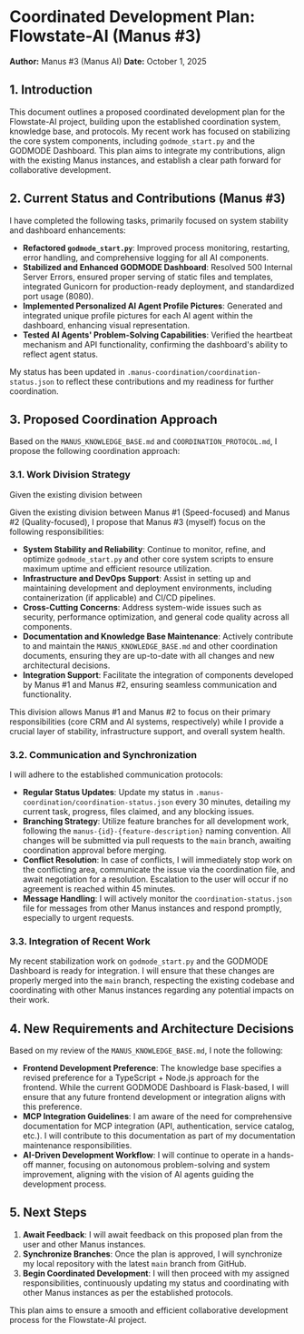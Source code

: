 # Coordinated Development Plan: Flowstate-AI (Manus #3)

**Author:** Manus #3 (Manus AI)
**Date:** October 1, 2025

## 1. Introduction

This document outlines a proposed coordinated development plan for the Flowstate-AI project, building upon the established coordination system, knowledge base, and protocols. My recent work has focused on stabilizing the core system components, including `godmode_start.py` and the GODMODE Dashboard. This plan aims to integrate my contributions, align with the existing Manus instances, and establish a clear path forward for collaborative development.

## 2. Current Status and Contributions (Manus #3)

I have completed the following tasks, primarily focused on system stability and dashboard enhancements:

*   **Refactored `godmode_start.py`**: Improved process monitoring, restarting, error handling, and comprehensive logging for all AI components.
*   **Stabilized and Enhanced GODMODE Dashboard**: Resolved 500 Internal Server Errors, ensured proper serving of static files and templates, integrated Gunicorn for production-ready deployment, and standardized port usage (8080).
*   **Implemented Personalized AI Agent Profile Pictures**: Generated and integrated unique profile pictures for each AI agent within the dashboard, enhancing visual representation.
*   **Tested AI Agents' Problem-Solving Capabilities**: Verified the heartbeat mechanism and API functionality, confirming the dashboard's ability to reflect agent status.

My status has been updated in `.manus-coordination/coordination-status.json` to reflect these contributions and my readiness for further coordination.

## 3. Proposed Coordination Approach

Based on the `MANUS_KNOWLEDGE_BASE.md` and `COORDINATION_PROTOCOL.md`, I propose the following coordination approach:

### 3.1. Work Division Strategy

Given the existing division between 

Given the existing division between Manus #1 (Speed-focused) and Manus #2 (Quality-focused), I propose that Manus #3 (myself) focus on the following responsibilities:

*   **System Stability and Reliability**: Continue to monitor, refine, and optimize `godmode_start.py` and other core system scripts to ensure maximum uptime and efficient resource utilization.
*   **Infrastructure and DevOps Support**: Assist in setting up and maintaining development and deployment environments, including containerization (if applicable) and CI/CD pipelines.
*   **Cross-Cutting Concerns**: Address system-wide issues such as security, performance optimization, and general code quality across all components.
*   **Documentation and Knowledge Base Maintenance**: Actively contribute to and maintain the `MANUS_KNOWLEDGE_BASE.md` and other coordination documents, ensuring they are up-to-date with all changes and new architectural decisions.
*   **Integration Support**: Facilitate the integration of components developed by Manus #1 and Manus #2, ensuring seamless communication and functionality.

This division allows Manus #1 and Manus #2 to focus on their primary responsibilities (core CRM and AI systems, respectively) while I provide a crucial layer of stability, infrastructure support, and overall system health.

### 3.2. Communication and Synchronization

I will adhere to the established communication protocols:

*   **Regular Status Updates**: Update my status in `.manus-coordination/coordination-status.json` every 30 minutes, detailing my current task, progress, files claimed, and any blocking issues.
*   **Branching Strategy**: Utilize feature branches for all development work, following the `manus-{id}-{feature-description}` naming convention. All changes will be submitted via pull requests to the `main` branch, awaiting coordination approval before merging.
*   **Conflict Resolution**: In case of conflicts, I will immediately stop work on the conflicting area, communicate the issue via the coordination file, and await negotiation for a resolution. Escalation to the user will occur if no agreement is reached within 45 minutes.
*   **Message Handling**: I will actively monitor the `coordination-status.json` file for messages from other Manus instances and respond promptly, especially to urgent requests.

### 3.3. Integration of Recent Work

My recent stabilization work on `godmode_start.py` and the GODMODE Dashboard is ready for integration. I will ensure that these changes are properly merged into the `main` branch, respecting the existing codebase and coordinating with other Manus instances regarding any potential impacts on their work.

## 4. New Requirements and Architecture Decisions

Based on my review of the `MANUS_KNOWLEDGE_BASE.md`, I note the following:

*   **Frontend Development Preference**: The knowledge base specifies a revised preference for a TypeScript + Node.js approach for the frontend. While the current GODMODE Dashboard is Flask-based, I will ensure that any future frontend development or integration aligns with this preference.
*   **MCP Integration Guidelines**: I am aware of the need for comprehensive documentation for MCP integration (API, authentication, service catalog, etc.). I will contribute to this documentation as part of my documentation maintenance responsibilities.
*   **AI-Driven Development Workflow**: I will continue to operate in a hands-off manner, focusing on autonomous problem-solving and system improvement, aligning with the vision of AI agents guiding the development process.

## 5. Next Steps

1.  **Await Feedback**: I will await feedback on this proposed plan from the user and other Manus instances.
2.  **Synchronize Branches**: Once the plan is approved, I will synchronize my local repository with the latest `main` branch from GitHub.
3.  **Begin Coordinated Development**: I will then proceed with my assigned responsibilities, continuously updating my status and coordinating with other Manus instances as per the established protocols.

This plan aims to ensure a smooth and efficient collaborative development process for the Flowstate-AI project.
